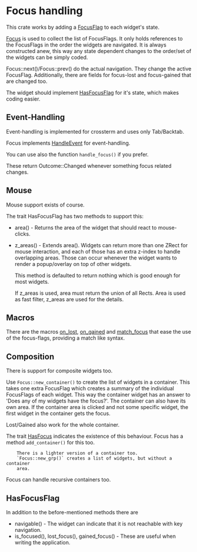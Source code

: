 # Focus handling

This crate works by adding a [FocusFlag](crate::FocusFlag) to each widget's state.

[Focus](crate::Focus) is used to collect the list of FocusFlags.
It only holds references to the FocusFlags in the order the widgets
are navigated. It is always constructed anew, this way any state dependent
changes to the order/set of the widgets can be simply coded.

Focus::next()/Focus::prev() do the actual navigation. They change the
active FocusFlag. Additionally, there are fields for focus-lost and
focus-gained that are changed too.

The widget should implement [HasFocusFlag](crate::HasFocusFlag) for it's state, which
makes coding easier.

## Event-Handling

Event-handling is implemented for crossterm and uses only Tab/Backtab.

Focus implements [HandleEvent](https://docs.rs/rat-event/latest/rat_event/trait.HandleEvent.html)
for event-handling.

You can use also the function `handle_focus()` if you prefer.

These return Outcome::Changed whenever something focus related changes.

## Mouse

Mouse support exists of course.

The trait HasFocusFlag has two methods to support this:

* area() - Returns the area of the widget that should react to mouse-clicks.
* z_areas() - Extends area(). Widgets can return more than one ZRect
  for mouse interaction, and each of those has an extra z-index to
  handle overlapping areas. Those can occur whenever the widget wants
  to render a popup/overlay on top of other widgets.

  This method is defaulted to return nothing which is good enough
  for most widgets.

  If z_areas is used, area must return the union of all Rects.
  Area is used as fast filter, z_areas are used for the details.

## Macros

There are the macros [on_lost](crate::on_lost!), [on_gained](crate::on_gained!)
and [match_focus](crate::match_focus!) that ease the use of the focus-flags,
providing a match like syntax.

## Composition

There is support for composite widgets too.

Use `Focus::new_container()` to create the list of widgets in a container.
This takes one extra FocusFlag which creates a summary of the individual
FocusFlags of each widget. This way the container widget has an answer to
'Does any of my widgets have the focus?'. The container can also have
its own area. If the container area is clicked and not some specific widget,
the first widget in the container gets the focus.

Lost/Gained also work for the whole container.

The trait [HasFocus](crate::HasFocus) indicates the existence of this behaviour.
Focus has a method `add_container()` for this too.

        There is a lighter version of a container too. 
        `Focus::new_grp()` creates a list of widgets, but without a container
        area.

Focus can handle recursive containers too.

## HasFocusFlag

In addition to the before-mentioned methods there are

* navigable() - The widget can indicate that it is not reachable with
  key navigation.
* is_focused(), lost_focus(), gained_focus() - These are useful when
  writing the application. 

  